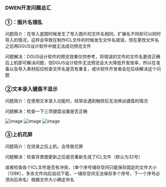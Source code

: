 ### DWEN开发问题总汇

### ①：图片名错乱

问题简介：在导入底图时候发生了导入图片的文件名相同，扩展名不同却可以同时导入的情况，这样会导致在制作ICL文件的时候发生文件名错误，但在更改文件名之后再DGUS设计软件中就无法成功预览文件

问题解决：DGUS设计软件的预览效果仅供参考，将错误的文件的文件名更改正确后上机即可解决问题，但DGUS设计软件无法预览会大大降低开发效率，所以在准备以及导入素材前应检查文件名是否有重复，或许软件开发者会在后续解决这个问题

### ②文本录入键盘不显示

问题简介：在使用文本录入功能时，经常会遇到触控后无法唤出键盘的情况

问题解决：检查一下三项键盘设置是否正确

![image](https://github.com/zhanshifu/My-own-liittle-program/tree/main/pictures/1.png)
![image](https://github.com/zhanshifu/My-own-liittle-program/tree/main/pictures/2.png)
![image](https://github.com/zhanshifu/My-own-liittle-program/tree/main/pictures/3.png)


### ③上机花屏

问题简介：在烧录之后上机，会导致花屏

问题解决：检查背景图更新之后是否重新生成了ICL文件（默认为32号）

或者检查各个ICL文件是否有冲突，（单个序号储存空间只能保存固定的文件大小（128K），多余文件向后自动下载，一储存空间无法保存多个序号，下一个序号必须向后命名）根据文件大小确定命名
